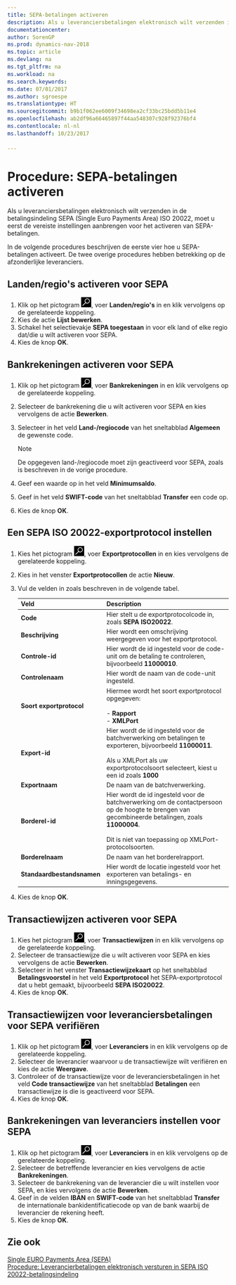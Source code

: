 ```yaml
---
title: SEPA-betalingen activeren
description: Als u leveranciersbetalingen elektronisch wilt verzenden in de betalingsindeling SEPA (Single Euro Payments Area) ISO 20022, moet u eerst de vereiste instellingen aanbrengen voor het activeren van SEPA-betalingen.
documentationcenter: 
author: SorenGP
ms.prod: dynamics-nav-2018
ms.topic: article
ms.devlang: na
ms.tgt_pltfrm: na
ms.workload: na
ms.search.keywords: 
ms.date: 07/01/2017
ms.author: sgroespe
ms.translationtype: HT
ms.sourcegitcommit: b9b1f062ee6009f34698ea2cf33bc25bdd5b11e4
ms.openlocfilehash: ab2df96a66465897f44aa548307c928f92376bf4
ms.contentlocale: nl-nl
ms.lasthandoff: 10/23/2017

---
```

# <a name="how-to-activate-sepa-payments"></a>Procedure: SEPA-betalingen activeren
Als u leveranciersbetalingen elektronisch wilt verzenden in de betalingsindeling SEPA (Single Euro Payments Area) ISO 20022, moet u eerst de vereiste instellingen aanbrengen voor het activeren van SEPA-betalingen.  

In de volgende procedures beschrijven de eerste vier hoe u SEPA-betalingen activeert. De twee overige procedures hebben betrekking op de afzonderlijke leveranciers.  

## <a name="to-enable-countriesregions-for-sepa"></a>Landen/regio's activeren voor SEPA  

1.  Klik op het pictogram ![Zoeken naar pagina of rapport](../../media/ui-search/search_small.png "pictogram Zoeken naar pagina of rapport"), voer **Landen/regio's** in en klik vervolgens op de gerelateerde koppeling.  
2.  Kies de actie **Lijst bewerken**.  
3.  Schakel het selectievakje **SEPA toegestaan** in voor elk land of elke regio dat/die u wilt activeren voor SEPA.  
4.  Kies de knop **OK**.  

## <a name="to-enable-bank-accounts-for-sepa"></a>Bankrekeningen activeren voor SEPA  

1.  Klik op het pictogram ![Zoeken naar pagina of rapport](../../media/ui-search/search_small.png "pictogram Zoeken naar pagina of rapport"), voer **Bankrekeningen** in en klik vervolgens op de gerelateerde koppeling.  
2.  Selecteer de bankrekening die u wilt activeren voor SEPA en kies vervolgens de actie **Bewerken**.  
3.  Selecteer in het veld **Land-/regiocode** van het sneltabblad **Algemeen** de gewenste code.  

    > [!NOTE]  
    >  De opgegeven land-/regiocode moet zijn geactiveerd voor SEPA, zoals is beschreven in de vorige procedure.  

4.  Geef een waarde op in het veld **Minimumsaldo**.  
5.  Geef in het veld **SWIFT-code** van het sneltabblad **Transfer** een code op.  
6.  Kies de knop **OK**.  

## <a name="to-set-up-a-sepa-iso-20022-export-protocol"></a>Een SEPA ISO 20022-exportprotocol instellen  

1.  Kies het pictogram ![Zoeken naar pagina of rapport](../../media/ui-search/search_small.png "pictogram Zoeken naar pagina of rapport"), voer **Exportprotocollen** in en kies vervolgens de gerelateerde koppeling.  
2.  Kies in het venster **Exportprotocollen** de actie **Nieuw**.  
3.  Vul de velden in zoals beschreven in de volgende tabel.  

    |Veld|Description|  
    |---------------------------------|---------------------------------------|  
    |**Code**|Hier stelt u de exportprotocolcode in, zoals **SEPA ISO20022**.|  
    |**Beschrijving**|Hier wordt een omschrijving weergegeven voor het exportprotocol.|  
    |**Controle-id**|Hier wordt de id ingesteld voor de code-unit om de betaling te controleren, bijvoorbeeld **11000010**.|  
    |**Controlenaam**|Hier wordt de naam van de code-unit ingesteld.|  
    |**Soort exportprotocol**|Hiermee wordt het soort exportprotocol opgegeven:<br /><br /> -   **Rapport**<br />-   **XMLPort**|  
    |**Export-id**|Hier wordt de id ingesteld voor de batchverwerking om betalingen te exporteren, bijvoorbeeld **11000011**.<br /><br /> Als u XMLPort als uw exportprotocolsoort selecteert, kiest u een id zoals **1000**|  
    |**Exportnaam**|De naam van de batchverwerking.|  
    |**Borderel-id**|Hier wordt de id ingesteld voor de batchverwerking om de contactpersoon op de hoogte te brengen van gecombineerde betalingen, zoals **11000004**.<br /><br /> Dit is niet van toepassing op XMLPort-protocolsoorten.|  
    |**Borderelnaam**|De naam van het borderelrapport.|  
    |**Standaardbestandsnamen**|Hier wordt de locatie ingesteld voor het exporteren van betalings- en inningsgegevens.|  

4.  Kies de knop **OK**.  

## <a name="to-enable-transaction-modes-for-sepa"></a>Transactiewijzen activeren voor SEPA  

1.  Kies het pictogram ![Zoeken naar pagina of rapport](../../media/ui-search/search_small.png "pictogram Zoeken naar pagina of rapport"), voer **Transactiewijzen** in en klik vervolgens op de gerelateerde koppeling.  
2.  Selecteer de transactiewijze die u wilt activeren voor SEPA en kies vervolgens de actie **Bewerken**.  
3.  Selecteer in het venster **Transactiewijzekaart** op het sneltabblad **Betalingsvoorstel** in het veld **Exportprotocol** het SEPA-exportprotocol dat u hebt gemaakt, bijvoorbeeld **SEPA ISO20022**.  
4.  Kies de knop **OK**.  

## <a name="to-verify-vendor-payment-transaction-modes-for-sepa"></a>Transactiewijzen voor leveranciersbetalingen voor SEPA verifiëren  

1.  Klik op het pictogram ![Zoeken naar pagina of rapport](../../media/ui-search/search_small.png "pictogram Zoeken naar pagina of rapport"), voer **Leveranciers** in en klik vervolgens op de gerelateerde koppeling.  
2.  Selecteer de leverancier waarvoor u de transactiewijze wilt verifiëren en kies de actie **Weergave**.  
3.  Controleer of de transactiewijze voor de leveranciersbetalingen in het veld **Code transactiewijze** van het sneltabblad **Betalingen** een transactiewijze is die is geactiveerd voor SEPA.  
4.  Kies de knop **OK**.  

## <a name="to-set-up-vendor-bank-accounts-for-sepa"></a>Bankrekeningen van leveranciers instellen voor SEPA  

1.  Klik op het pictogram ![Zoeken naar pagina of rapport](../../media/ui-search/search_small.png "pictogram Zoeken naar pagina of rapport"), voer **Leveranciers** in en klik vervolgens op de gerelateerde koppeling.  
2.  Selecteer de betreffende leverancier en kies vervolgens de actie **Bankrekeningen**.  
3.  Selecteer de bankrekening van de leverancier die u wilt instellen voor SEPA, en kies vervolgens de actie **Bewerken**.  
4.  Geef in de velden **IBAN** en **SWIFT-code** van het sneltabblad **Transfer** de internationale bankidentificatiecode op van de bank waarbij de leverancier de rekening heeft.  
5.  Kies de knop **OK**.  

## <a name="see-also"></a>Zie ook  
 [Single EURO Payments Area (SEPA)](single-euro-payments-area-sepa-.md)   
 [Procedure: Leverancierbetalingen elektronisch versturen in SEPA ISO 20022-betalingsindeling](how-to-submit-vendor-payments-electronically-in-sepa-iso-20022-payment-format.md) 

